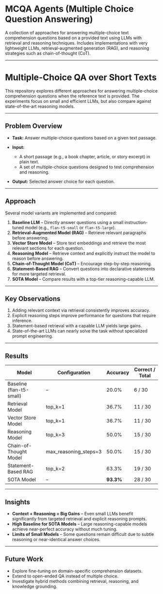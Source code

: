 # MCQA Agents (Multiple Choice Question Answering)
A collection of approaches for answering multiple-choice text comprehension questions based on a provided text using LLMs with retrieval and reasoning techniques. Includes implementations with very lightweight LLMs, retrieval-augmented generation (RAG), and reasoning strategies such as chain-of-thought (CoT).

---

# Multiple-Choice QA over Short Texts

This repository explores different approaches for answering multiple-choice comprehension questions when the reference text is provided. The experiments focus on small and efficient LLMs, but also compare against state-of-the-art reasoning models.

---

## **Problem Overview**

* **Task:** Answer multiple-choice questions based on a given text passage.
* **Input:**

  * A short passage (e.g., a book chapter, article, or story excerpt) in plain text.
  * A set of multiple-choice questions designed to test comprehension and reasoning.
* **Output:** Selected answer choice for each question.

---

## **Approach**

Several model variants are implemented and compared:

1. **Baseline LLM** – Directly answer questions using a small instruction-tuned model (e.g., `flan-t5-small` or `flan-t5-large`).
2. **Retrieval-Augmented Model (RAG)** – Retrieve relevant paragraphs before answering.
3. **Vector Store Model** – Store text embeddings and retrieve the most relevant sections for each question.
4. **Reasoning Model** – Retrieve context and explicitly instruct the model to reason before answering.
5. **Chain-of-Thought Model (CoT)** – Encourage step-by-step reasoning.
6. **Statement-Based RAG** – Convert questions into declarative statements for more targeted retrieval.
7. **SOTA Model** – Compare results with a top-tier reasoning-capable LLM.

---

## **Key Observations**

1. Adding relevant context via retrieval consistently improves accuracy.
2. Explicit reasoning steps improve performance for questions that require inference.
3. Statement-based retrieval with a capable LLM yields large gains.
4. State-of-the-art LLMs can nearly solve the task without specialized prompt engineering.

---

## **Results**

| Model                    | Configuration           | Accuracy  | Correct / Total |
| ------------------------ | ----------------------- | --------- | --------------- |
| Baseline (flan-t5-small) | –                       | 20.0%     | 6 / 30          |
| Retrieval Model          | top\_k=1                | 36.7%     | 11 / 30         |
| Vector Store Model       | top\_k=1                | 36.7%     | 11 / 30         |
| Reasoning Model          | top\_k=3                | 50.0%     | 15 / 30         |
| Chain-of-Thought Model   | max\_reasoning\_steps=3 | 50.0%     | 15 / 30         |
| Statement-Based RAG      | top\_k=2                | 63.3%     | 19 / 30         |
| SOTA Model               | –                       | **93.3%** | 28 / 30         |

---

## **Insights**

* **Context + Reasoning = Big Gains** – Even small LLMs benefit significantly from targeted retrieval and explicit reasoning prompts.
* **High Baseline for SOTA Models** – Large reasoning-capable models achieve near-perfect accuracy without much tuning.
* **Limits of Small Models** – Some questions remain difficult due to subtle reasoning or near-identical answer choices.

---

## **Future Work**

* Explore fine-tuning on domain-specific comprehension datasets.
* Extend to open-ended QA instead of multiple choice.
* Investigate hybrid methods combining retrieval, reasoning, and knowledge grounding.
